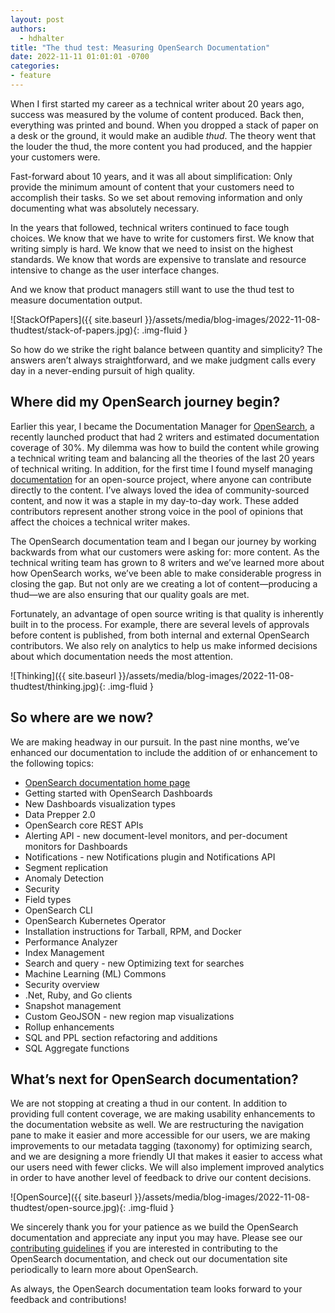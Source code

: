 ```yaml
---
layout: post
authors:
  - hdhalter
title: "The thud test: Measuring OpenSearch Documentation"
date: 2022-11-11 01:01:01 -0700
categories:
- feature
---
```


When I first started my career as a technical writer about 20 years ago, success was measured by the volume of content produced. Back then, everything was printed and bound. When you dropped a stack of paper on a desk or the ground, it would make an audible *thud*. The theory went that the louder the thud, the more content you had produced, and the happier your customers were.

Fast-forward about 10 years, and it was all about simplification: Only provide the minimum amount of content that your customers need to accomplish their tasks. So we set about removing information and only documenting what was absolutely necessary.

In the years that followed, technical writers continued to face tough choices. We know that we have to write for customers first. We know that writing simply is hard. We know that we need to insist on the highest standards. We know that words are expensive to translate and resource intensive to change as the user interface changes.

And we know that product managers still want to use the thud test to measure documentation output.

![StackOfPapers]({{ site.baseurl }}/assets/media/blog-images/2022-11-08-thudtest/stack-of-papers.jpg){: .img-fluid }

So how do we strike the right balance between quantity and simplicity? The answers aren’t always straightforward, and we make judgment calls every day in a never-ending pursuit of high quality.

## Where did my OpenSearch journey begin?

Earlier this year, I became the Documentation Manager for [OpenSearch](https://opensearch.org/), a recently launched product that had 2 writers and estimated documentation coverage of 30%. My dilemma was how to build the content while growing a technical writing team and balancing all the theories of the last 20 years of technical writing.
In addition, for the first time I found myself managing [documentation](https://opensearch.org/docs/latest/) for an open-source project, where anyone can contribute directly to the content. I’ve always loved the idea of community-sourced content, and now it was a staple in my day-to-day work. These added contributors represent another strong voice in the pool of opinions that affect the choices a technical writer makes.

The OpenSearch documentation team and I began our journey by working backwards from what our customers were asking for: more content. As the technical writing team has grown to 8 writers and we’ve learned more about how OpenSearch works, we’ve been able to make considerable progress in closing the gap. But not only are we creating a lot of content—producing a thud—we are also ensuring that our quality goals are met.

Fortunately, an advantage of open source writing is that quality is inherently built in to the process. For example, there are several levels of approvals before content is published, from both internal and external OpenSearch contributors. We also rely on analytics to help us make informed decisions about which documentation needs the most attention.

![Thinking]({{ site.baseurl }}/assets/media/blog-images/2022-11-08-thudtest/thinking.jpg){: .img-fluid }

## So where are we now?

We are making headway in our pursuit. In the past nine months, we’ve enhanced our documentation to include the addition of or enhancement to the following topics:

* [OpenSearch documentation home page](https://opensearch.org/docs/latest)
* Getting started with OpenSearch Dashboards
* New Dashboards visualization types
* Data Prepper 2.0
* OpenSearch core REST APIs
* Alerting API - new document-level monitors, and per-document monitors for  Dashboards
* Notifications - new Notifications plugin and Notifications API
* Segment replication
* Anomaly Detection
* Security 
* Field types
* OpenSearch CLI
* OpenSearch Kubernetes Operator
* Installation instructions for Tarball, RPM, and Docker
* Performance Analyzer
* Index Management
* Search and query - new Optimizing text for searches
* Machine Learning (ML) Commons
* Security overview
* .Net, Ruby, and Go clients
* Snapshot management
* Custom GeoJSON - new region map visualizations
* Rollup enhancements
* SQL and PPL section refactoring and additions
* SQL Aggregate functions


## What’s next for OpenSearch documentation?

We are not stopping at creating a thud in our content. In addition to providing full content coverage, we are making usability enhancements to the documentation website as well. We are restructuring the navigation pane to make it easier and more accessible for our users, we are making improvements to our metadata tagging (taxonomy) for optimizing search, and we are designing a more friendly UI that makes it easier to access what our users need with fewer clicks. We will also implement improved analytics in order to have another level of feedback to drive our content decisions.

![OpenSource]({{ site.baseurl }}/assets/media/blog-images/2022-11-08-thudtest/open-source.jpg){: .img-fluid }

We sincerely thank you for your patience as we build the OpenSearch documentation and appreciate any input you may have. Please see our [contributing guidelines](https://github.com/opensearch-project/documentation-website/blob/main/CONTRIBUTING.md) if you are interested in contributing to the OpenSearch documentation, and check out our documentation site periodically to learn more about OpenSearch. 

As always, the OpenSearch documentation team looks forward to your feedback and contributions!
